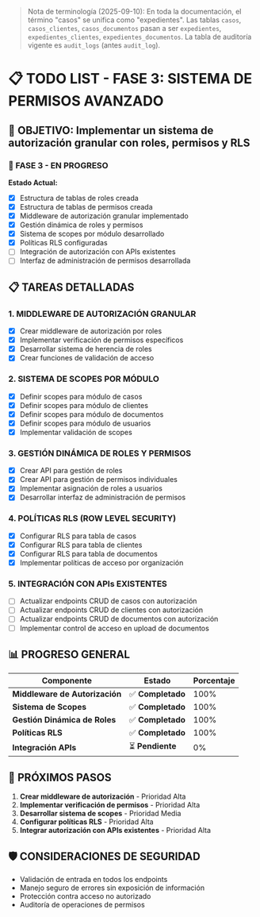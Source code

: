 > Nota de terminología (2025-09-10): En toda la documentación, el término "casos" se unifica como "expedientes". Las tablas `casos`, `casos_clientes`, `casos_documentos` pasan a ser `expedientes`, `expedientes_clientes`, `expedientes_documentos`. La tabla de auditoría vigente es `audit_logs` (antes `audit_log`).

# 📋 TODO LIST - FASE 3: SISTEMA DE PERMISOS AVANZADO

## 🎯 OBJETIVO: Implementar un sistema de autorización granular con roles, permisos y RLS

### 🚀 FASE 3 - EN PROGRESO

**Estado Actual:**
- [x] Estructura de tablas de roles creada
- [x] Estructura de tablas de permisos creada
- [x] Middleware de autorización granular implementado
- [x] Gestión dinámica de roles y permisos
- [x] Sistema de scopes por módulo desarrollado
- [x] Políticas RLS configuradas
- [ ] Integración de autorización con APIs existentes
- [ ] Interfaz de administración de permisos desarrollada

## 📋 TAREAS DETALLADAS

### 1. MIDDLEWARE DE AUTORIZACIÓN GRANULAR
- [x] Crear middleware de autorización por roles
- [x] Implementar verificación de permisos específicos
- [x] Desarrollar sistema de herencia de roles
- [x] Crear funciones de validación de acceso

### 2. SISTEMA DE SCOPES POR MÓDULO
- [x] Definir scopes para módulo de casos
- [x] Definir scopes para módulo de clientes
- [x] Definir scopes para módulo de documentos
- [x] Definir scopes para módulo de usuarios
- [x] Implementar validación de scopes

### 3. GESTIÓN DINÁMICA DE ROLES Y PERMISOS
- [x] Crear API para gestión de roles
- [x] Crear API para gestión de permisos individuales
- [x] Implementar asignación de roles a usuarios
- [x] Desarrollar interfaz de administración de permisos

### 4. POLÍTICAS RLS (ROW LEVEL SECURITY)
- [x] Configurar RLS para tabla de casos
- [x] Configurar RLS para tabla de clientes
- [x] Configurar RLS para tabla de documentos
- [x] Implementar políticas de acceso por organización

### 5. INTEGRACIÓN CON APIs EXISTENTES
- [ ] Actualizar endpoints CRUD de casos con autorización
- [ ] Actualizar endpoints CRUD de clientes con autorización
- [ ] Actualizar endpoints CRUD de documentos con autorización
- [ ] Implementar control de acceso en upload de documentos

## 📊 PROGRESO GENERAL

| Componente | Estado | Porcentaje |
|------------|--------|------------|
| **Middleware de Autorización** | ✅ **Completado** | 100% |
| **Sistema de Scopes** | ✅ **Completado** | 100% |
| **Gestión Dinámica de Roles** | ✅ **Completado** | 100% |
| **Políticas RLS** | ✅ **Completado** | 100% |
| **Integración APIs** | ⏳ **Pendiente** | 0% |

## 🎯 PRÓXIMOS PASOS

1. **Crear middleware de autorización** - Prioridad Alta
2. **Implementar verificación de permisos** - Prioridad Alta
3. **Desarrollar sistema de scopes** - Prioridad Media
4. **Configurar políticas RLS** - Prioridad Alta
5. **Integrar autorización con APIs existentes** - Prioridad Alta

## 🛡️ CONSIDERACIONES DE SEGURIDAD

- Validación de entrada en todos los endpoints
- Manejo seguro de errores sin exposición de información
- Protección contra acceso no autorizado
- Auditoría de operaciones de permisos
